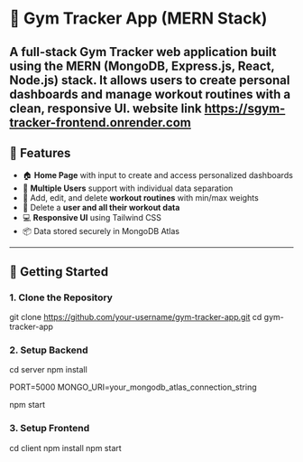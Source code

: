 # 💪 Gym Tracker App (MERN Stack)

A full-stack Gym Tracker web application built using the MERN (MongoDB, Express.js, React, Node.js) stack. It allows users to create personal dashboards and manage workout routines with a clean, responsive UI.
website link
https://sgym-tracker-frontend.onrender.com
---

## 🧩 Features

- 🏠 **Home Page** with input to create and access personalized dashboards
- 👥 **Multiple Users** support with individual data separation
- 📝 Add, edit, and delete **workout routines** with min/max weights
- 🧽 Delete a **user and all their workout data**
- 💻 **Responsive UI** using Tailwind CSS
- 📦 Data stored securely in MongoDB Atlas

---

## 🚀 Getting Started

### 1. Clone the Repository
git clone https://github.com/your-username/gym-tracker-app.git
cd gym-tracker-app

### 2. Setup Backend
cd server
npm install

PORT=5000
MONGO_URI=your_mongodb_atlas_connection_string

npm start

### 3. Setup Frontend
cd client
npm install
npm start
